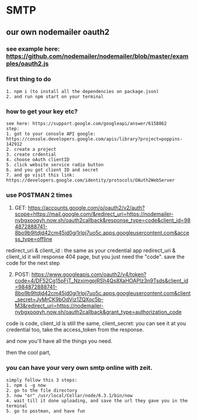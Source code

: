 # SMTP
## our own nodemailer oauth2

### see example here: https://github.com/nodemailer/nodemailer/blob/master/examples/oauth2.js

### first thing to do
    1. npm i (to install all the dependencies on package.json)
    2. and run npm start on your terminal

### how to get your key etc?
	see here: https://support.google.com/googleapi/answer/6158862
	step:
	1. got to your console API google: https://console.developers.google.com/apis/library?project=poppins-142912
	2. create a project
	3. create crdential
	4. choose oAuth clientID
	5. click website service radio button
	6. and you got client ID and secret
	7. and go visit this link: https://developers.google.com/identity/protocols/OAuth2WebServer

### use POSTMAN 2 times
1. GET: https://accounts.google.com/o/oauth2/v2/auth?scope=https://mail.google.com/&redirect_uri=https://nodemailer-nybgxooqyh.now.sh/oauth2callback&response_type=code&client_id=984872888741-8bo9b9ltdjd42cm45jd0gi1rlpj7uo5c.apps.googleusercontent.com&access_type=offline

redirect_uri & client_id : the same as your credential app redirect_uri & client_id
it will response 404 page, but you just need the "code". save the code for the next step

2. POST: https://www.googleapis.com/oauth2/v4/token?code=4/DF52Cg15pFjT_NzxjmgpjRSh4Qs8XaHOAPlz3n9Tsds&client_id=984872888741-8bo9b9ltdjd42cm45jd0gi1rlpj7uo5c.apps.googleusercontent.com&client_secret=JyMrCK9bOdVjz1ZQXoc5b-M3&redirect_uri=https://nodemailer-nybgxooqyh.now.sh/oauth2callback&grant_type=authorization_code

code is code, client_id is still the same, client_secret: you can see it at you credential too,
take the access_token from the response.

and now you'll have all the things you need.


then the cool part, 
### you can have your very own smtp online with zeit.
    simply follow this 3 steps:
    1. npm i -g now
    2. go to the file directory
    3. now "or" /usr/local/Cellar/node/6.3.1/bin/now
    4. wait till it done uploading, and save the url they gave you in the terminal
    5. go to postman, and have fun
